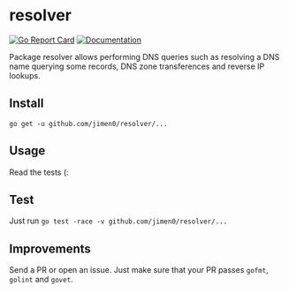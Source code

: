 # resolver

[![Go Report Card](https://goreportcard.com/badge/github.com/jimen0/resolver)](https://goreportcard.com/report/github.com/jimen0/resolver)
[![Documentation](https://godoc.org/github.com/jimen0/resolver?status.svg)](https://godoc.org/github.com/jimen0/resolver)

Package resolver allows performing DNS queries such as resolving a DNS name querying some records, DNS zone transferences and reverse IP lookups.

## Install

```
go get -u github.com/jimen0/resolver/...
```

## Usage

Read the tests (:

## Test

Just run `go test -race -v github.com/jimen0/resolver/...`


## Improvements

Send a PR or open an issue. Just make sure that your PR passes `gofmt`, `golint` and `govet`.
